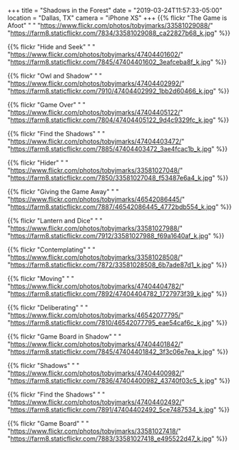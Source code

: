 +++
title = "Shadows in the Forest"
date = "2019-03-24T11:57:33-05:00"
location = "Dallas, TX"
camera = "iPhone XS"
+++
{{% flickr "The Game is Afoot"
           "                               "
           "https://www.flickr.com/photos/tobyjmarks/33581029088/"
           "https://farm8.staticflickr.com/7834/33581029088_ca22827b68_k.jpg" %}}
<!--more-->

{{% flickr "Hide and Seek"
           "                               "
           "https://www.flickr.com/photos/tobyjmarks/47404401602/"
           "https://farm8.staticflickr.com/7845/47404401602_3eafceba8f_k.jpg" %}}

{{% flickr "Owl and Shadow"
           "                               "
           "https://www.flickr.com/photos/tobyjmarks/47404402992/"
           "https://farm8.staticflickr.com/7910/47404402992_1bb2d60466_k.jpg" %}}

{{% flickr "Game Over"
           "                               "
           "https://www.flickr.com/photos/tobyjmarks/47404405122/"
           "https://farm8.staticflickr.com/7804/47404405122_9d4c9329fc_k.jpg" %}}

{{% flickr "Find the Shadows"
           "                               "
           "https://www.flickr.com/photos/tobyjmarks/47404403472/"
           "https://farm8.staticflickr.com/7885/47404403472_3ae4fcac1b_k.jpg" %}}

{{% flickr "Hider"
           "                               "
           "https://www.flickr.com/photos/tobyjmarks/33581027048/"
           "https://farm8.staticflickr.com/7850/33581027048_f53487e6a4_k.jpg" %}}

{{% flickr "Giving the Game Away"
           "                               "
           "https://www.flickr.com/photos/tobyjmarks/46542086445/"
           "https://farm8.staticflickr.com/7887/46542086445_4772bdb554_k.jpg" %}}

{{% flickr "Lantern and Dice"
           "                               "
           "https://www.flickr.com/photos/tobyjmarks/33581027988/"
           "https://farm8.staticflickr.com/7912/33581027988_f69a1640af_k.jpg" %}}

{{% flickr "Contemplating"
           "                               "
           "https://www.flickr.com/photos/tobyjmarks/33581028508/"
           "https://farm8.staticflickr.com/7872/33581028508_6b7ade87d1_k.jpg" %}}

{{% flickr "Moving"
           "                               "
           "https://www.flickr.com/photos/tobyjmarks/47404404782/"
           "https://farm8.staticflickr.com/7892/47404404782_1727973f39_k.jpg" %}}

{{% flickr "Deliberating"
           "                               "
           "https://www.flickr.com/photos/tobyjmarks/46542077795/"
           "https://farm8.staticflickr.com/7810/46542077795_eae54caf6c_k.jpg" %}}

{{% flickr "Game Board in Shadow"
           "                               "
           "https://www.flickr.com/photos/tobyjmarks/47404401842/"
           "https://farm8.staticflickr.com/7845/47404401842_3f3c06e7ea_k.jpg" %}}

{{% flickr "Shadows"
           "                               "
           "https://www.flickr.com/photos/tobyjmarks/47404400982/"
           "https://farm8.staticflickr.com/7836/47404400982_43740f03c5_k.jpg" %}}

{{% flickr "Find the Shadows"
           "                               "
           "https://www.flickr.com/photos/tobyjmarks/47404402492/"
           "https://farm8.staticflickr.com/7891/47404402492_5ce7487534_k.jpg" %}}

{{% flickr "Game Board"
           "                               "
           "https://www.flickr.com/photos/tobyjmarks/33581027418/"
           "https://farm8.staticflickr.com/7883/33581027418_e495522d47_k.jpg" %}}
